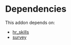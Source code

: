 # Dependencies

This addon depends on:

- [hr_skills](../../../../odoo-bringout-oca-ocb-hr_skills)
- [survey](../../../../../oca-ocb-core/odoo-bringout-oca-ocb-survey)
